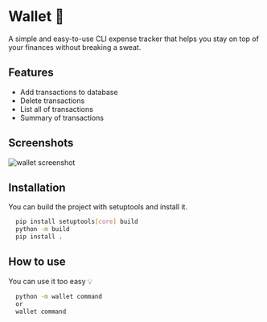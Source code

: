 
# Wallet 💸

A simple and easy-to-use CLI expense tracker that helps you stay on top of your finances without breaking a sweat.


## Features

- Add transactions to database
- Delete transactions
- List all of transactions
- Summary of transactions


## Screenshots

![wallet screenshot](![image](https://github.com/user-attachments/assets/21187d6b-afc3-49fa-b76d-e5dce882d309))


## Installation

You can build the project with setuptools and install it.
```bash
  pip install setuptools[core] build
  python -m build
  pip install .
```
## How to use
You can use it too easy 💡
```bash
  python -m wallet command
  or
  wallet command
```